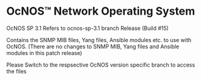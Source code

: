# OcNOS™ Network Operating System 
OcNOS SP 3.1 Refers to ocnos-sp-3.1 branch Release (Build #15)

Contains the SNMP MIB files, Yang files, Ansible modules etc. to use with OcNOS. (There are no changes to SNMP MIB, Yang files and Ansible modules in this patch release)

Please Switch to the respsective OcNOS version specific branch to access the files 



